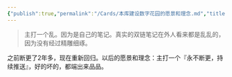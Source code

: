 ```yaml
---
{"publish":true,"permalink":"/Cards/本库建设数字花园的愿景和理念.md","title":"本库建设数字花园的愿景和理念","created":"2023-01-06","modified":"2025-07-10","published":"2025-07-10T21:56:55.394+08:00","cssclasses":""}
---
```



> 主打一个乱。因为是自己的笔记。真实的双链笔记在外人看来都是乱乱的，因为没有经过精雕细琢。

之前断更了2年多，现在重新回归。以后的愿景和理念：主打一个『永不断更，持续推送』，好的坏的，都端出来品品。

